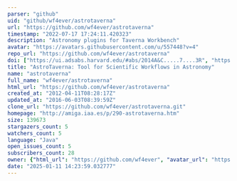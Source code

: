 ```yaml
---
parser: "github"
uid: "github/wf4ever/astrotaverna"
url: "https://github.com/wf4ever/astrotaverna"
timestamp: "2022-07-17 17:24:11.420323"
description: "Astronomy plugins for Taverna Workbench"
avatar: "https://avatars.githubusercontent.com/u/557448?v=4"
repo_url: "https://github.com/wf4ever/astrotaverna"
doi: ["https://ui.adsabs.harvard.edu/#abs/2014A&C.....7....3R", "https://ui.adsabs.harvard.edu/abs/2013ascl.soft07007G/abstract"]
title: "AstroTaverna: Tool for Scientific Workflows in Astronomy"
name: "astrotaverna"
full_name: "wf4ever/astrotaverna"
html_url: "https://github.com/wf4ever/astrotaverna"
created_at: "2012-04-11T08:28:17Z"
updated_at: "2016-06-03T08:39:59Z"
clone_url: "https://github.com/wf4ever/astrotaverna.git"
homepage: "http://amiga.iaa.es/p/290-astrotaverna.htm"
size: 139673
stargazers_count: 5
watchers_count: 5
language: "Java"
open_issues_count: 5
subscribers_count: 28
owner: {"html_url": "https://github.com/wf4ever", "avatar_url": "https://avatars.githubusercontent.com/u/557448?v=4", "login": "wf4ever", "type": "Organization"}
date: "2025-01-11 14:23:59.032777"
---
```

